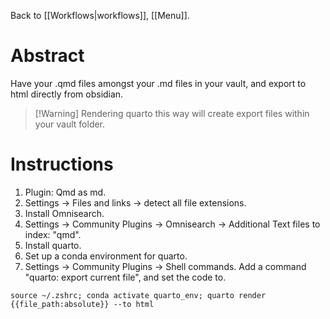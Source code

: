 Back to [[Workflows|workflows]], [[Menu]].
# Abstract 
Have your .qmd files amongst your .md files in your vault, and export to html directly from obsidian.

> [!Warning] Rendering quarto this way will create export files within your vault folder.
# Instructions
1. Plugin: Qmd as md.
2. Settings -> Files and links -> detect all file extensions.
3. Install Omnisearch.
4. Settings -> Community Plugins -> Omnisearch -> Additional Text files to index: "qmd".
5. Install quarto.
6. Set up a conda environment for quarto.
7. Settings -> Community Plugins -> Shell commands. Add a command "quarto: export current file", and set the code to.
```
source ~/.zshrc; conda activate quarto_env; quarto render {{file_path:absolute}} --to html
```
